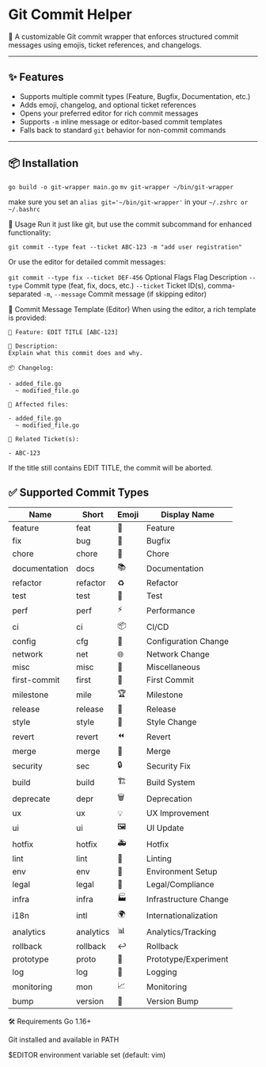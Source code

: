 # Git Commit Helper

🚀 A customizable Git commit wrapper that enforces structured commit messages using emojis, ticket references, and changelogs.

---

## ✨ Features

- Supports multiple commit types (Feature, Bugfix, Documentation, etc.)
- Adds emoji, changelog, and optional ticket references
- Opens your preferred editor for rich commit messages
- Supports `-m` inline message or editor-based commit templates
- Falls back to standard `git` behavior for non-commit commands

---

## 📦 Installation

`go build -o git-wrapper main.go`
`mv git-wrapper ~/bin/git-wrapper`

make sure you set an `alias git='~/bin/git-wrapper'` in your `~/.zshrc or ~/.bashrc`

🔧 Usage
Run it just like git, but use the commit subcommand for enhanced functionality:

`git commit --type feat --ticket ABC-123 -m "add user registration"`

Or use the editor for detailed commit messages:

`git commit --type fix --ticket DEF-456`
Optional Flags
Flag Description
`--type` Commit type (feat, fix, docs, etc.)
`--ticket` Ticket ID(s), comma-separated
`-m`, `--message` Commit message (if skipping editor)

🧠 Commit Message Template (Editor)
When using the editor, a rich template is provided:

```
🚀 Feature: EDIT TITLE [ABC-123]

📝 Description:
Explain what this commit does and why.

📦 Changelog:

- added_file.go
  ~ modified_file.go

📁 Affected files:

- added_file.go
  ~ modified_file.go

🔗 Related Ticket(s):

- ABC-123
```

If the title still contains EDIT TITLE, the commit will be aborted.

## ✅ Supported Commit Types

| Name          | Short     | Emoji | Display Name          |
| ------------- | --------- | ----- | --------------------- |
| feature       | feat      | 🚀    | Feature               |
| fix           | bug       | 🐛    | Bugfix                |
| chore         | chore     | 🔧    | Chore                 |
| documentation | docs      | 📚    | Documentation         |
| refactor      | refactor  | ♻️    | Refactor              |
| test          | test      | 🧪    | Test                  |
| perf          | perf      | ⚡    | Performance           |
| ci            | ci        | 📦    | CI/CD                 |
| config        | cfg       | 🔧    | Configuration Change  |
| network       | net       | 🌐    | Network Change        |
| misc          | misc      | 📝    | Miscellaneous         |
| first-commit  | first     | 🏁    | First Commit          |
| milestone     | mile      | 🏆    | Milestone             |
| release       | release   | 🎯    | Release               |
| style         | style     | 🎨    | Style Change          |
| revert        | revert    | ⏪    | Revert                |
| merge         | merge     | 🔀    | Merge                 |
| security      | sec       | 🔒    | Security Fix          |
| build         | build     | 🏗️    | Build System          |
| deprecate     | depr      | 🗑️    | Deprecation           |
| ux            | ux        | 💡    | UX Improvement        |
| ui            | ui        | 🖼️    | UI Update             |
| hotfix        | hotfix    | 🚑    | Hotfix                |
| lint          | lint      | 🧹    | Linting               |
| env           | env       | 🌱    | Environment Setup     |
| legal         | legal     | 📄    | Legal/Compliance      |
| infra         | infra     | 🏭    | Infrastructure Change |
| i18n          | intl      | 🌍    | Internationalization  |
| analytics     | analytics | 📊    | Analytics/Tracking    |
| rollback      | rollback  | ↩️    | Rollback              |
| prototype     | proto     | 🧪    | Prototype/Experiment  |
| log           | log       | 📝    | Logging               |
| monitoring    | mon       | 📈    | Monitoring            |
| bump          | version   | 🔖    | Version Bump          |

🛠 Requirements
Go 1.16+

Git installed and available in PATH

$EDITOR environment variable set (default: vim)
